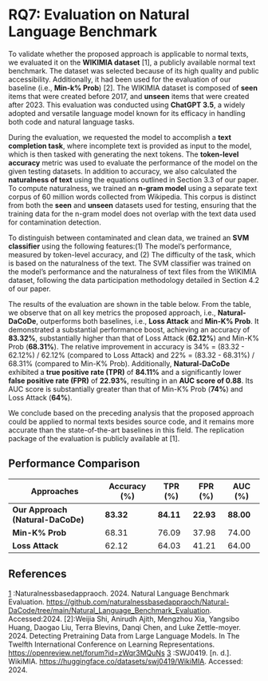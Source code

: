 # RQ7: Evaluation on Natural Language Benchmark

To validate whether the proposed approach is applicable to normal texts, we evaluated it on the **WIKIMIA dataset** [1], a publicly available normal text benchmark. The dataset was selected because of its high quality and public accessibility. Additionally, it had been used for the evaluation of our baseline (i.e., **Min-k% Prob**) [2]. The WIKIMIA dataset is composed of **seen** items that were created before 2017, and **unseen** items that were created after 2023. This evaluation was conducted using **ChatGPT 3.5**, a widely adopted and versatile language model known for its efficacy in handling both code and natural language tasks.

During the evaluation, we requested the model to accomplish a **text completion task**, where incomplete text is provided as input to the model, which is then tasked with generating the next tokens. The **token-level accuracy** metric was used to evaluate the performance of the model on the given testing datasets. In addition to accuracy, we also calculated the **naturalness of text** using the equations outlined in Section 3.3 of our paper. To compute naturalness, we trained an **n-gram model** using a separate text corpus of 60 million words collected from Wikipedia. This corpus is distinct from both the **seen** and **unseen** datasets used for testing, ensuring that the training data for the n-gram model does not overlap with the text data used for contamination detection.

  To distinguish between contaminated and clean data, we trained an **SVM classifier** using the following features:(1) The model’s performance, measured by token-level accuracy, and (2) The difficulty of the task, which is based on the naturalness of the text. The SVM classifier was trained on the model’s performance and the naturalness of text files from the WIKIMIA dataset, following the data participation methodology detailed in Section 4.2 of our paper.

  The results of the evaluation are shown in the table below. From the table, we observe that on all key metrics the proposed approach, i.e., **Natural-DaCoDe**, outperforms both baselines, i.e., **Loss Attack** and **Min-K% Prob**. It demonstrated a substantial performance boost, achieving an accuracy of **83.32%**, substantially higher than that of Loss Attack (**62.12%**) and Min-K% Prob (**68.31%**). The relative improvement in accuracy is 34% = (83.32 - 62.12%) / 62.12% (compared to Loss Attack) and 22% = (83.32 - 68.31%) / 68.31% (compared to Min-K% Prob). Additionally, **Natural-DaCoDe** exhibited a **true positive rate (TPR)** of **84.11%** and a significantly lower **false positive rate (FPR)** of **22.93%**, resulting in an **AUC score of 0.88**. Its AUC score is substantially greater than that of Min-K% Prob (**74%**) and Loss Attack (**64%**).

We conclude based on the preceding analysis that the proposed approach could be applied to normal texts besides source code, and it remains more accurate than the state-of-the-art baselines in this field. The replication package of the evaluation is publicly available at [1].

## Performance Comparison

| Approaches     | Accuracy (%) | TPR (%) | FPR (%) | AUC (%) |
|----------------|--------------|---------|---------|---------|
| **Our Approach (Natural-DaCoDe)** | **83.32** | **84.11** | **22.93** | **88.00** |
| **Min-K% Prob** | 68.31        | 76.09   | 37.98   | 74.00   |
| **Loss Attack** | 62.12        | 64.03   | 41.21   | 64.00   |

## References
[1](https://github.com/naturalnessbasedappraoch/Natural-DaCode/tree/main/Natural_Language_Benchmark_Evaluation) :Naturalnessbasedappraoch. 2024. Natural Language Benchmark Evaluation. https://github.com/naturalnessbasedappraoch/Natural-DaCode/tree/main/Natural_Language_Benchmark_Evaluation. Accessed:2024.
[2]:Weijia Shi, Anirudh Ajith, Mengzhou Xia, Yangsibo Huang, Daogao Liu, Terra Blevins, Danqi Chen, and Luke Zettle-moyer. 2024. Detecting Pretraining Data from Large Language Models. In The Twelfth International Conference on Learning Representations. https://openreview.net/forum?id=zWqr3MQuNs
[3]( https://huggingface.co/datasets/swj0419/WikiMIA) :SWJ0419. [n. d.]. WikiMIA. https://huggingface.co/datasets/swj0419/WikiMIA. Accessed: 2024.
